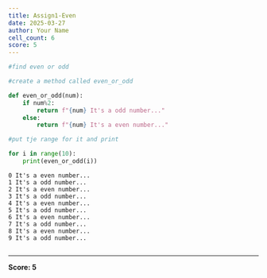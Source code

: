 ```yaml
---
title: Assign1-Even
date: 2025-03-27
author: Your Name
cell_count: 6
score: 5
---
```


```python
#find even or odd
```


```python
#create a method called even_or_odd
```


```python
def even_or_odd(num):
    if num%2:
        return f"{num} It's a odd number..."
    else:
        return f"{num} It's a even number..."
```


```python
#put tje range for it and print
```


```python
for i in range(10):
    print(even_or_odd(i))
```

    0 It's a even number...
    1 It's a odd number...
    2 It's a even number...
    3 It's a odd number...
    4 It's a even number...
    5 It's a odd number...
    6 It's a even number...
    7 It's a odd number...
    8 It's a even number...
    9 It's a odd number...



```python

```


---
**Score: 5**
